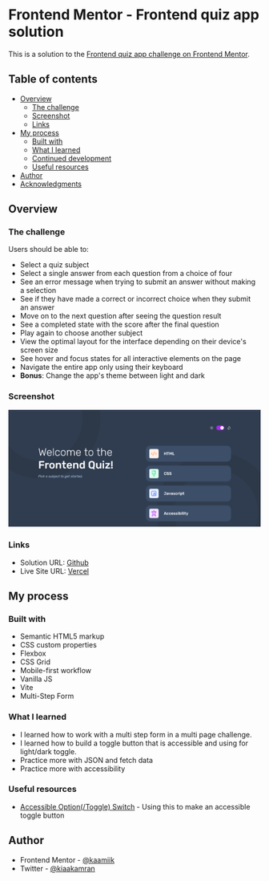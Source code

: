 # Frontend Mentor - Frontend quiz app solution

This is a solution to the [Frontend quiz app challenge on Frontend Mentor](https://www.frontendmentor.io/challenges/frontend-quiz-app-BE7xkzXQnU).

## Table of contents

- [Overview](#overview)
  - [The challenge](#the-challenge)
  - [Screenshot](#screenshot)
  - [Links](#links)
- [My process](#my-process)
  - [Built with](#built-with)
  - [What I learned](#what-i-learned)
  - [Continued development](#continued-development)
  - [Useful resources](#useful-resources)
- [Author](#author)
- [Acknowledgments](#acknowledgments)

## Overview

### The challenge

Users should be able to:

- Select a quiz subject
- Select a single answer from each question from a choice of four
- See an error message when trying to submit an answer without making a selection
- See if they have made a correct or incorrect choice when they submit an answer
- Move on to the next question after seeing the question result
- See a completed state with the score after the final question
- Play again to choose another subject
- View the optimal layout for the interface depending on their device's screen size
- See hover and focus states for all interactive elements on the page
- Navigate the entire app only using their keyboard
- **Bonus**: Change the app's theme between light and dark

### Screenshot

![](./screenshot.png)

### Links

- Solution URL: [Github](https://github.com/kaamiik/fm-frontend-quiz-app)
- Live Site URL: [Vercel](https://fm-frontend-quiz-app-sepia.vercel.app/)

## My process

### Built with

- Semantic HTML5 markup
- CSS custom properties
- Flexbox
- CSS Grid
- Mobile-first workflow
- Vanilla JS
- Vite
- Multi-Step Form

### What I learned

- I learned how to work with a multi step form in a multi page challenge.
- I learned how to build a toggle button that is accessible and using for light/dark toggle.
- Practice more with JSON and fetch data
- Practice more with accessibility

### Useful resources

- [Accessible Option(/Toggle) Switch](https://codepen.io/SaraSoueidan/pen/jpBbrq) - Using this to make an accessible toggle button

## Author

- Frontend Mentor - [@kaamiik](https://www.frontendmentor.io/profile/kaamiik)
- Twitter - [@kiaakamran](https://www.twitter.com/kiaakamran)
